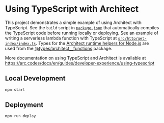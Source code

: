 # Using TypeScript with Architect

This project demonstrates a simple example of using Architect with TypeScript. See the `build` script in [`package.json`](/package.json) that automatically compiles the TypeScript code before running locally or deploying. See an example of writing a serverless lambda function with TypeScript at [`src/http/get-index/index.ts`](src/http/get-index/index.ts). Types for the [Architect runtime helpers for Node.js](https://www.npmjs.com/package/@architect/functions) are used from the [@types/architect\_\_functions](https://www.npmjs.com/package/@types/architect__functions) package.

More documentation on using TypeScript and Architect is available at https://arc.codes/docs/en/guides/developer-experience/using-typescript

## Local Development

```bash
npm start
```

## Deployment

```bash
npm run deploy
```
